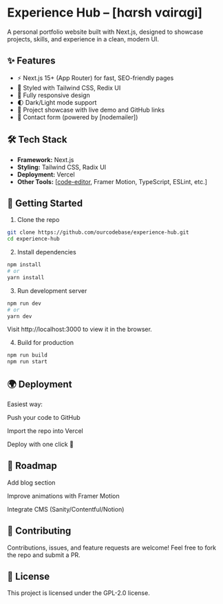 # Experience Hub – [hαrsh vαirαgi]

A personal portfolio website built with Next.js, designed to showcase projects, skills, and experience in a clean, modern UI.

## ✨ Features
- ⚡ Next.js 15+ (App Router) for fast, SEO-friendly pages
- 🎨 Styled with Tailwind CSS, Redix UI
- 📱 Fully responsive design
- 🌓 Dark/Light mode support
- 📂 Project showcase with live demo and GitHub links
- 📧 Contact form (powered by [nodemailer])

## 🛠️ Tech Stack

- **Framework:** Next.js
- **Styling:** Tailwind CSS, Radix UI
- **Deployment:** Vercel
- **Other Tools:** [[code-editor](https://github.com/OurCodeBase/code-editor), Framer Motion, TypeScript, ESLint, etc.]

## 🚀 Getting Started
1. Clone the repo
```sh
git clone https://github.com/ourcodebase/experience-hub.git
cd experience-hub
```

2. Install dependencies
```sh
npm install
# or
yarn install
```

3. Run development server
```sh
npm run dev
# or
yarn dev
```

Visit http://localhost:3000 to view it in the browser.

4. Build for production
```sh
npm run build
npm run start
```

## 🌍 Deployment

Easiest way:

Push your code to GitHub

Import the repo into Vercel

Deploy with one click 🚀

## 📌 Roadmap

 Add blog section

 Improve animations with Framer Motion

 Integrate CMS (Sanity/Contentful/Notion)

## 🤝 Contributing

Contributions, issues, and feature requests are welcome!
Feel free to fork the repo and submit a PR.

## 📄 License

This project is licensed under the GPL-2.0 license.
